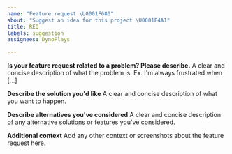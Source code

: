 ```yaml
---
name: "Feature request \U0001F680"
about: "Suggest an idea for this project \U0001F4A1"
title: REQ
labels: suggestion
assignees: DynoPlays

---
```


**Is your feature request related to a problem? Please describe.**
A clear and concise description of what the problem is. Ex. I'm always frustrated when [...]

**Describe the solution you'd like**
A clear and concise description of what you want to happen.

**Describe alternatives you've considered**
A clear and concise description of any alternative solutions or features you've considered.

**Additional context**
Add any other context or screenshots about the feature request here.

